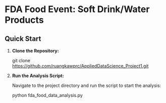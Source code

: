 # FDA Food Event: Soft Drink/Water Products

## Quick Start

1. **Clone the Repository:**

   git clone https://github.com/ruangkawprc/AppliedDataScience_Project1.git

2. **Run the Analysis Script:**

   Navigate to the project directory and run the script to start the analysis:

   python fda_food_data_analysis.py
